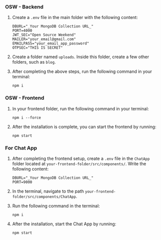 ### OSW - Backend
1. Create a `.env` file in the main folder with the following content:

   ```
   DBURL="_Your MongoDB Collection URL_"
   PORT=4000
   JWT_SEC="Open Source Weekend"
   MAILER="your_email@gmail.com"
   EMAILPASS="your_email_app_password"
   OTPSEC="THIS IS SECRET"
   ```

2. Create a folder named `uploads`. Inside this folder, create a few other folders, such as `blog`.

3. After completing the above steps, run the following command in your terminal:

   ```
   npm i
   ```

### OSW - Frontend
1. In your frontend folder, run the following command in your terminal:

   ```
   npm i --force
   ```

2. After the installation is complete, you can start the frontend by running:

   ```
   npm start
   ```

### For Chat App
1. After completing the frontend setup, create a `.env` file in the `ChatApp` folder located at `your-frontend-folder/src/components/`. Write the following content:

   ```
   DBURL="_Your MongoDB Collection URL_"
   PORT=9000
   ```

2. In the terminal, navigate to the path `your-frontend-folder/src/components/ChatApp`.

3. Run the following command in the terminal:

   ```
   npm i
   ```

4. After the installation, start the Chat App by running:

   ```
   npm start
   ```
